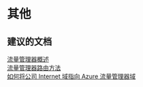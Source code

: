 <properties
    pageTitle="其他"
    description="其他"
    service="microsoft.network"
    resource="trafficmanagerprofiles"
    authors="aashu"
    displayOrder=""
    selfHelpType="generic"
    supportTopicIds="32336443"
    resourceTags=""
    productPesIds="15400"
    cloudEnvironments="public"
/>


# 其他

## **建议的文档**
[流量管理器概述](https://azure.microsoft.com/documentation/articles/traffic-manager-overview/)<br>
[流量管理器路由方法](https://azure.microsoft.com/documentation/articles/traffic-manager-routing-methods/)<br>
[如何将公司 Internet 域指向 Azure 流量管理器域](https://azure.microsoft.com/documentation/articles/traffic-manager-point-internet-domain/)



<!--HONumber=Jul16_HO4-->


